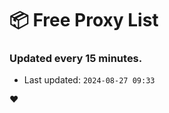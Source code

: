 # :package: Free Proxy List
### Updated every 15 minutes.

- Last updated: `2024-08-27 09:33`

:heart:
